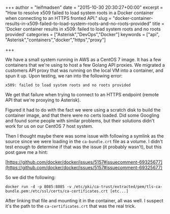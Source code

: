 +++
author = "leifmadsen"
date = "2015-10-30 20:30:27+00:00"
excerpt = "How to resolve x509 failed to load system roots in a Docker container when connecting to an HTTPS fronted API."
slug = "docker-container-results-in-x509-failed-to-load-system-roots-and-no-roots-provided"
title = 'Docker container results in x509: failed to load system roots and no roots provided'
categories = ["Asterisk","DevOps","Docker"]
keywords = ["api", "Asterisk","containers","docker","https","proxy"]

+++

We have a small system running in AWS as a CentOS 7 image. It has a few
containers that we're using to host a few Golang API proxies. We migrated a
customers API proxy that was running on the local VM into a container, and spun
it up. Upon testing, we ran into the following error:

```
x509: failed to load system roots and no roots provided
```
<!--more-->

We get that failure when trying to connect to an HTTPS endpoint (remote API
that we're proxying to Asterisk).

Figured it had to do with the fact we were using a scratch disk to build the
container image, and that there were no certs loaded. Did some Googling and
found some people with similar problems, but their solutions didn't work for us
on our CentOS 7 host system.

Then I thought maybe there was some issue with following a symlink as the
source since we were loading in the `ca-bundle.crt` file as a volume. I didn't
test enough to determine if that was the issue (it probably wasn't), but this
post gave me a hint:

[https://github.com/docker/docker/issues/5157#issuecomment-69325677](https://github.com/docker/docker/issues/5157#issuecomment-69325677)

So we did the following:

```
docker run -d -p 8085:8085 -v /etc/pki/ca-trust/extracted/pem/tls-ca-bundle.pem:/etc/ssl/certs/ca-certificates.crt [etc...]
```

After linking that file and mounting it in the container, all was well. I
suspect it's the path to the `ca-certificates.crt` that was the real trick.
